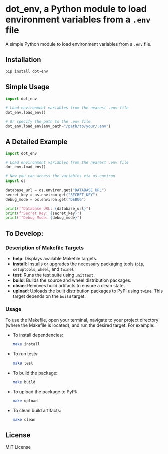 # dot_env, a Python module to load environment variables from a `.env` file

A simple Python module to load environment variables from a `.env` file.

## Installation

```bash
pip install dot-env
```

## Simple Usage

```python
import dot_env

# Load environment variables from the nearest .env file
dot_env.load_env()

# Or specify the path to the .env file
dot_env.load_env(env_path="/path/to/your/.env")
```

## A Detailed Example

```python
import dot_env

# Load environment variables from the nearest .env file
dot_env.load_env()

# Now you can access the variables via os.environ
import os

database_url = os.environ.get("DATABASE_URL")
secret_key = os.environ.get("SECRET_KEY")
debug_mode = os.environ.get("DEBUG")

print(f"Database URL: {database_url}")
print(f"Secret Key: {secret_key}")
print(f"Debug Mode: {debug_mode}")
```

## To Develop:

### Description of Makefile Targets
- **help**: Displays available Makefile targets.
- **install**: Installs or upgrades the necessary packaging tools (`pip`, `setuptools`, `wheel`, and `twine`).
- **test**: Runs the test suite using `unittest`.
- **build**: Builds the source and wheel distribution packages.
- **clean**: Removes build artifacts to ensure a clean state.
- **upload**: Uploads the built distribution packages to PyPI using `twine`. This target depends on the `build` target.

### Usage

To use the Makefile, open your terminal, navigate to your project directory (where the Makefile is located), and run the desired target. For example:

- To install dependencies:
    ``` bash
    make install
    ```
- To run tests:
    ``` bash
    make test
    ```
- To build the package:
    ``` bash
    make build
    ```
- To upload the package to PyPI:
    ``` bash
    make upload
    ```
- To clean build artifacts:
    ``` bash
    make clean
    ```

## License

MIT License
